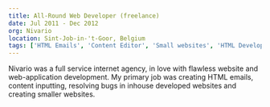 ```yaml
---
title: All-Round Web Developer (freelance)
date: Jul 2011 - Dec 2012
org: Nivario
location: Sint-Job-in-'t-Goor, Belgium
tags: ['HTML Emails', 'Content Editor', 'Small websites', 'HTML Developer']
---
```


Nivario was a full service internet agency, in love with flawless website and web-application development.
My primary job was creating HTML emails, content inputting, resolving bugs in inhouse developed websites and creating smaller websites.

